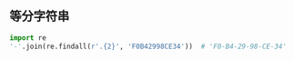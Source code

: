 ## 等分字符串
```python
import re  
'-'.join(re.findall(r'.{2}', 'F0B42998CE34'))  # 'F0-B4-29-98-CE-34'  
```
